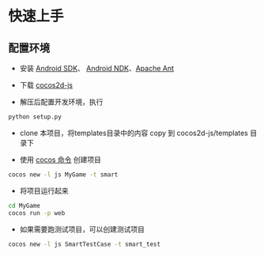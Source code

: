 # 快速上手

## 配置环境

* 安装 [Android SDK](http://developer.android.com/sdk/index.html)、 [Android NDK](http://developer.android.com/tools/sdk/ndk/index.html)、[Apache Ant](http://ant.apache.org/)

* 下载 [cocos2d-js](http://cocostudio.download.appget.cn/cocos2d-js/v3.0rc0/cocos2d-js-v3.0-rc0.zip)

* 解压后配置开发环境，执行
```bash
python setup.py 
```

* clone 本项目，将templates目录中的内容 copy 到 cocos2d-js/templates 目录下

* 使用 [cocos 命令](http://www.cocos2d-x.org/wiki/Cocos2d-console) 创建项目
```bash
cocos new -l js MyGame -t smart
```

* 将项目运行起来
```bash
cd MyGame
cocos run -p web
```

* 如果需要跑测试项目，可以创建测试项目
```bash
cocos new -l js SmartTestCase -t smart_test
```
